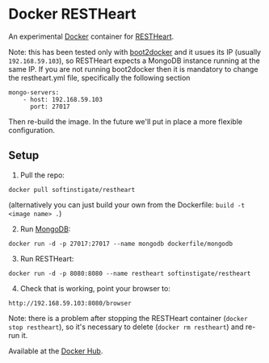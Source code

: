 # Docker RESTHeart

An experimental [Docker](https://www.docker.com) container for [RESTHeart](http://restheart.org).

Note: this has been tested only with [boot2docker](http://boot2docker.io) and it usues its IP (usually `192.168.59.103`), so RESTHeart expects a MongoDB instance running at the same IP. If you are not running boot2docker then it is mandatory to change the restheart.yml file, specifically the following section

    mongo-servers:
        - host: 192.168.59.103
          port: 27017

Then re-build the image. In the future we'll put in place a more flexible configuration.

## Setup

1) Pull the repo: 

`docker pull softinstigate/restheart`

(alternatively you can just build your own from the Dockerfile: `build -t <image name> .`)

2) Run [MongoDB](http://dockerfile.github.io/#/mongodb):

`docker run -d -p 27017:27017 --name mongodb dockerfile/mongodb`

3) Run RESTHeart:

`docker run -d -p 8080:8080 --name restheart softinstigate/restheart`

4) Check that is working, point your browser to:

`http://192.168.59.103:8080/browser`

Note: there is a problem after stopping the RESTHeart container (`docker stop restheart`), so it's necessary to delete (`docker rm restheart`) and re-run it.


Available at the [Docker Hub](https://registry.hub.docker.com/u/softinstigate/restheart/).
